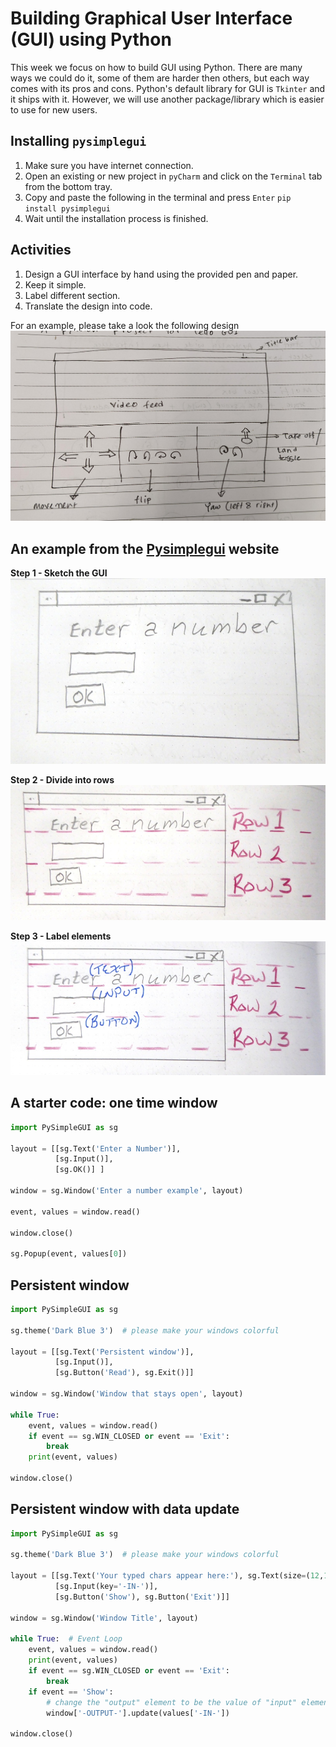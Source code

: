 # Building Graphical User Interface (GUI) using Python

This week we focus on how to build GUI using Python. There are many ways we could do it, some of them are harder then others, 
but each way comes with its pros and cons. Python's default library for GUI is `Tkinter` and it
ships with it. However, we will use another package/library which is easier to use for new users.

## Installing `pysimplegui`
1. Make sure you have internet connection.
2. Open an existing or new project in `pyCharm` and click on the `Terminal` tab from the bottom tray.
3. Copy and paste the following in the terminal and press `Enter`
   `pip install pysimplegui`
4. Wait until the installation process is finished.

## Activities
1. Design a GUI interface by hand using the provided pen and paper.
2. Keep it simple.
3. Label different section.
4. Translate the design into code.

For an example, please take a look the following design
![hand design](../media/hand-design.jpg)

## An example from the [Pysimplegui](https://pysimplegui.readthedocs.io/en/latest/) website
**Step 1 - Sketch the GUI**
![sketch GUI](../media/sketch.jpg)

**Step 2 - Divide into rows**
![rows](../media/rows.jpg)

**Step 3 - Label elements**
![label](../media/label.jpg)


## A starter code: one time window

```python
import PySimpleGUI as sg

layout = [[sg.Text('Enter a Number')],
          [sg.Input()],
          [sg.OK()] ]

window = sg.Window('Enter a number example', layout)

event, values = window.read()

window.close()

sg.Popup(event, values[0])
```

## Persistent window
```python
import PySimpleGUI as sg

sg.theme('Dark Blue 3')  # please make your windows colorful

layout = [[sg.Text('Persistent window')],
          [sg.Input()],
          [sg.Button('Read'), sg.Exit()]]

window = sg.Window('Window that stays open', layout)

while True:
    event, values = window.read()
    if event == sg.WIN_CLOSED or event == 'Exit':
        break
    print(event, values)

window.close()
```

## Persistent window with data update
```python
import PySimpleGUI as sg

sg.theme('Dark Blue 3')  # please make your windows colorful

layout = [[sg.Text('Your typed chars appear here:'), sg.Text(size=(12,1), key='-OUTPUT-')],
          [sg.Input(key='-IN-')],
          [sg.Button('Show'), sg.Button('Exit')]]

window = sg.Window('Window Title', layout)

while True:  # Event Loop
    event, values = window.read()
    print(event, values)
    if event == sg.WIN_CLOSED or event == 'Exit':
        break
    if event == 'Show':
        # change the "output" element to be the value of "input" element
        window['-OUTPUT-'].update(values['-IN-'])

window.close()
```
